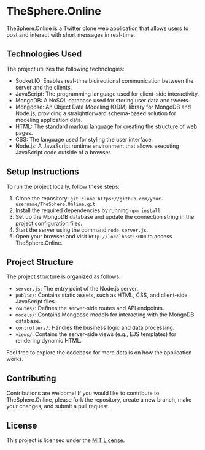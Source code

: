 # TheSphere.Online

TheSphere.Online is a Twitter clone web application that allows users to post and interact with short messages in real-time.

## Technologies Used

The project utilizes the following technologies:

- Socket.IO: Enables real-time bidirectional communication between the server and the clients.
- JavaScript: The programming language used for client-side interactivity.
- MongoDB: A NoSQL database used for storing user data and tweets.
- Mongoose: An Object Data Modeling (ODM) library for MongoDB and Node.js, providing a straightforward schema-based solution for modeling application data.
- HTML: The standard markup language for creating the structure of web pages.
- CSS: The language used for styling the user interface.
- Node.js: A JavaScript runtime environment that allows executing JavaScript code outside of a browser.

## Setup Instructions

To run the project locally, follow these steps:

1. Clone the repository: `git clone https://github.com/your-username/TheSphere.Online.git`
2. Install the required dependencies by running `npm install`.
3. Set up the MongoDB database and update the connection string in the project configuration files.
4. Start the server using the command `node server.js`.
5. Open your browser and visit `http://localhost:3000` to access TheSphere.Online.

## Project Structure

The project structure is organized as follows:

- `server.js`: The entry point of the Node.js server.
- `public/`: Contains static assets, such as HTML, CSS, and client-side JavaScript files.
- `routes/`: Defines the server-side routes and API endpoints.
- `models/`: Contains Mongoose models for interacting with the MongoDB database.
- `controllers/`: Handles the business logic and data processing.
- `views/`: Contains the server-side views (e.g., EJS templates) for rendering dynamic HTML.

Feel free to explore the codebase for more details on how the application works.

## Contributing

Contributions are welcome! If you would like to contribute to TheSphere.Online, please fork the repository, create a new branch, make your changes, and submit a pull request.

## License

This project is licensed under the [MIT License](LICENSE).
